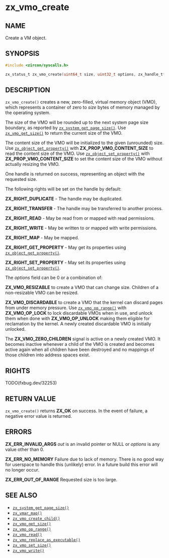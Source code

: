 # zx_vmo_create

## NAME

<!-- Updated by update-docs-from-fidl, do not edit. -->

Create a VM object.

## SYNOPSIS

<!-- Updated by update-docs-from-fidl, do not edit. -->

```c
#include <zircon/syscalls.h>

zx_status_t zx_vmo_create(uint64_t size, uint32_t options, zx_handle_t* out);
```

## DESCRIPTION

`zx_vmo_create()` creates a new, zero-filled, virtual memory object (VMO),
which represents a container of zero to *size* bytes of memory managed by the
operating system.

The size of the VMO will be rounded up to the next system page size boundary,
as reported by [`zx_system_get_page_size()`]. Use [`zx_vmo_get_size()`] to
return the current size of the VMO.

The content size of the VMO will be initialized to the given (unrounded) size.
Use [`zx_object_get_property()`] with **ZX_PROP_VMO_CONTENT_SIZE** to read the
content size of the VMO. Use [`zx_object_set_property()`] with
**ZX_PROP_VMO_CONTENT_SIZE** to set the content size of the VMO without
actually resizing the VMO.

One handle is returned on success, representing an object with the requested
size.

The following rights will be set on the handle by default:

**ZX_RIGHT_DUPLICATE** - The handle may be duplicated.

**ZX_RIGHT_TRANSFER** - The handle may be transferred to another process.

**ZX_RIGHT_READ** - May be read from or mapped with read permissions.

**ZX_RIGHT_WRITE** - May be written to or mapped with write permissions.

**ZX_RIGHT_MAP** - May be mapped.

**ZX_RIGHT_GET_PROPERTY** - May get its properties using
[`zx_object_get_property()`].

**ZX_RIGHT_SET_PROPERTY** - May set its properties using
[`zx_object_set_property()`].

The *options* field can be 0 or a combination of:

**ZX_VMO_RESIZABLE** to create a VMO that can change size. Children of a
non-resizable VMO can be resized.

**ZX_VMO_DISCARDABLE** to create a VMO that the kernel can discard pages from
under memory pressure. Use [`zx_vmo_op_range()`] with **ZX_VMO_OP_LOCK** to lock
discardable VMOs when in use, and unlock them when done with
**ZX_VMO_OP_UNLOCK** making them eligible for reclamation by the kernel. A newly
created discardable VMO is initially unlocked.

The **ZX_VMO_ZERO_CHILDREN** signal is active on a newly created VMO. It becomes
inactive whenever a child of the VMO is created and becomes active again when
all children have been destroyed and no mappings of those children into address
spaces exist.

## RIGHTS

<!-- Updated by update-docs-from-fidl, do not edit. -->

TODO(fxbug.dev/32253)

## RETURN VALUE

`zx_vmo_create()` returns **ZX_OK** on success. In the event
of failure, a negative error value is returned.

## ERRORS

**ZX_ERR_INVALID_ARGS**  *out* is an invalid pointer or NULL or *options* is
any value other than 0.

**ZX_ERR_NO_MEMORY**  Failure due to lack of memory.
There is no good way for userspace to handle this (unlikely) error.
In a future build this error will no longer occur.

**ZX_ERR_OUT_OF_RANGE**  Requested size is too large.

## SEE ALSO

 - [`zx_system_get_page_size()`]
 - [`zx_vmar_map()`]
 - [`zx_vmo_create_child()`]
 - [`zx_vmo_get_size()`]
 - [`zx_vmo_op_range()`]
 - [`zx_vmo_read()`]
 - [`zx_vmo_replace_as_executable()`]
 - [`zx_vmo_set_size()`]
 - [`zx_vmo_write()`]

<!-- References updated by update-docs-from-fidl, do not edit. -->

[`zx_object_get_property()`]: object_get_property.md
[`zx_object_set_property()`]: object_set_property.md
[`zx_system_get_page_size()`]: system_get_page_size.md
[`zx_vmar_map()`]: vmar_map.md
[`zx_vmo_create_child()`]: vmo_create_child.md
[`zx_vmo_get_size()`]: vmo_get_size.md
[`zx_vmo_op_range()`]: vmo_op_range.md
[`zx_vmo_read()`]: vmo_read.md
[`zx_vmo_replace_as_executable()`]: vmo_replace_as_executable.md
[`zx_vmo_set_size()`]: vmo_set_size.md
[`zx_vmo_write()`]: vmo_write.md
